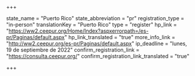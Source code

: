 +++

state_name = "Puerto Rico"
state_abbreviation = "pr"
registration_type = "in-person"
translationKey = "Puerto Rico"
type = "register"
hp_link = "https://ww2.ceepur.org/Home/Index?aspxerrorpath=/es-pr/Paginas/default.aspx"
hp_link_translated = "true"
more_info_link = "http://ww2.ceepur.org/es-pr/Paginas/default.aspx"
ip_deadline = "lunes, 19 de septiembre de 2022"
confirm_registration_link = "https://consulta.ceepur.org/"
confirm_registration_link_translated = "true"

+++
